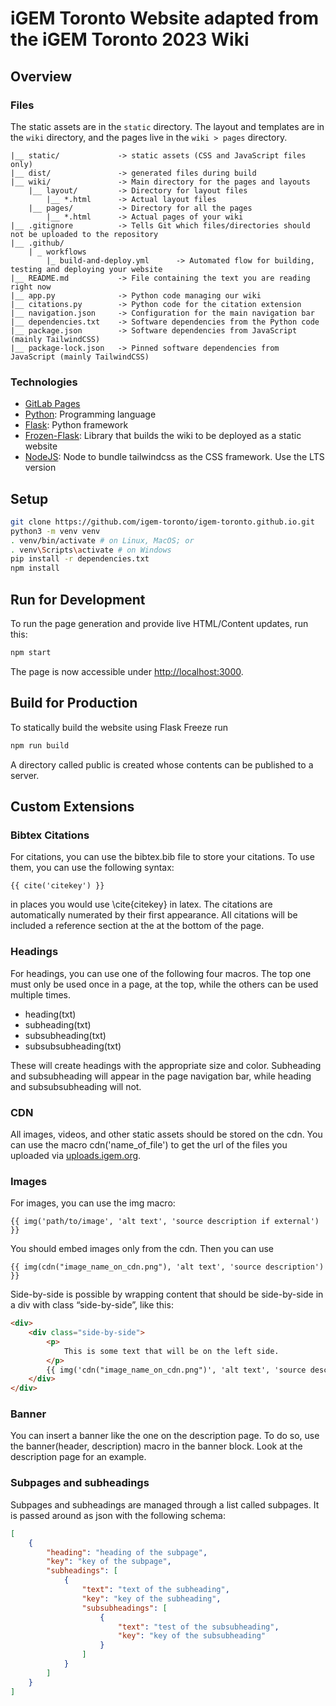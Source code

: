 # iGEM Toronto Website adapted from the iGEM Toronto 2023 Wiki

## Overview
### Files

The static assets are in the `static` directory. The layout and templates are
in the `wiki` directory, and the pages live in the `wiki > pages` directory.

    |__ static/             -> static assets (CSS and JavaScript files only)
    |__ dist/               -> generated files during build
    |__ wiki/               -> Main directory for the pages and layouts
        |__ layout/         -> Directory for layout files
            |__ *.html      -> Actual layout files
        |__ pages/          -> Directory for all the pages
            |__ *.html      -> Actual pages of your wiki
    |__ .gitignore          -> Tells Git which files/directories should not be uploaded to the repository
    |__ .github/
        | _ workflows
            |_ build-and-deploy.yml      -> Automated flow for building, testing and deploying your website
    |__ README.md           -> File containing the text you are reading right now
    |__ app.py              -> Python code managing our wiki
    |__ citations.py        -> Python code for the citation extension
    |__ navigation.json     -> Configuration for the main navigation bar
    |__ dependencies.txt    -> Software dependencies from the Python code
    |__ package.json        -> Software dependencies from JavaScript (mainly TailwindCSS)
    |__ package-lock.json   -> Pinned software dependencies from JavaScript (mainly TailwindCSS)

### Technologies

  * [GitLab Pages](https://docs.gitlab.com/ee/user/project/pages/)
  * [Python](https://www.python.org): Programming language
  * [Flask](https://palletsprojects.com/p/flask/): Python framework
  * [Frozen-Flask](https://pythonhosted.org/Frozen-Flask): Library that builds the wiki to be deployed as a static website
  * [NodeJS](https://nodejs.org/en): Node to bundle tailwindcss as the CSS framework. Use the LTS version

## Setup
```bash
git clone https://github.com/igem-toronto/igem-toronto.github.io.git
python3 -m venv venv
. venv/bin/activate # on Linux, MacOS; or
. venv\Scripts\activate # on Windows
pip install -r dependencies.txt
npm install
```

## Run for Development
To run the page generation and provide live HTML/Content updates, run this:
```bash
npm start
```
The page is now accessible under [http://localhost:3000](http://localhost:3000).

## Build for Production
To statically build the website using Flask Freeze run
```bash
npm run build
```

A directory called public is created whose contents can be published to a server.

## Custom Extensions
### Bibtex Citations
For citations, you can use the bibtex.bib file to store your citations. To use them, you can use the following syntax:
```
{{ cite('citekey') }}
```
in places you would use \cite{citekey} in latex. The citations are automatically numerated
by their first appearance. All citations will be included a reference section at the at the
bottom of the page.

### Headings
For headings, you can use one of the following four macros. The top one
must only be used once in a page, at the top, while the others can be used
multiple times.

* heading(txt)
* subheading(txt)
* subsubheading(txt)
* subsubsubheading(txt)

These will create headings with the appropriate size and color. Subheading and subsubheading
will appear in the page navigation bar, while heading and subsubsubheading will not.


### CDN
All images, videos, and other static assets should be stored on the cdn. You can use the
macro cdn('name_of_file') to get the url of the files you uploaded via [uploads.igem.org](https://uploads.igem.org).

### Images
For images, you can use the img macro:

```
{{ img('path/to/image', 'alt text', 'source description if external') }}
```

You should embed images only from the cdn. Then you can use

```
{{ img(cdn("image_name_on_cdn.png"), 'alt text', 'source description') }}
```

Side-by-side is possible by wrapping content that should be side-by-side in
a div with class “side-by-side”, like this:

```html
<div>
    <div class="side-by-side">
        <p>
            This is some text that will be on the left side.
        </p>
        {{ img('cdn("image_name_on_cdn.png")', 'alt text', 'source description') }}
    </div>
</div>
```

### Banner
You can insert a banner like the one on the description page. To do so, use the
banner(header, description) macro in the banner block. Look at the description page
for an example.


### Subpages and subheadings
Subpages and subheadings are managed through a list called subpages. It is passed
around as json with the following schema:

```json
[
    {
        "heading": "heading of the subpage",
        "key": "key of the subpage",
        "subheadings": [
            {
                "text": "text of the subheading",
                "key": "key of the subheading",
                "subsubheadings": [
                    {
                        "text": "test of the subsubheading",
                        "key": "key of the subsubheading"
                    }
                ]
            }
        ]
    }
]
```
